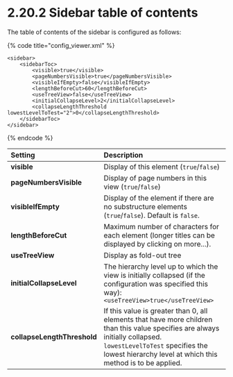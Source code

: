 # 2.20.2 Sidebar table of contents

The table of contents of the sidebar is configured as follows:

{% code title="config\_viewer.xml" %}
```markup
<sidebar>
    <sidebarToc>
        <visible>true</visible>
        <pageNumbersVisible>true</pageNumbersVisible>
        <visibleIfEmpty>false</visibleIfEmpty>
        <lengthBeforeCut>60</lengthBeforeCut>
        <useTreeView>false</useTreeView>
        <initialCollapseLevel>2</initialCollapseLevel>
        <collapseLengthThreshold lowestLevelToTest="2">0</collapseLengthThreshold>
    </sidebarToc>
</sidebar>
```
{% endcode %}

| **Setting** | Description |
| :--- | :--- |
| **visible** | Display of this element \(`true`/`false`\) |
| **pageNumbersVisible** | Display of page numbers in this view \(`true`/`false`\) |
| **visibleIfEmpty** | Display of the element if there are no substructure elements \(`true`/`false`\). Default is `false`. |
| **lengthBeforeCut** | Maximum number of characters for each element \(longer titles can be displayed by clicking on more...\). |
| **useTreeView** | Display as fold-out tree |
| **initialCollapseLevel** | The hierarchy level up to which the view is initially collapsed \(if the configuration was specified this way\):`<useTreeView>true</useTreeView>` |
| **collapseLengthThreshold** | If this value is greater than 0, all elements that have more children than this value specifies are always initially collapsed. `lowestLevelToTest` specifies the lowest hierarchy level at which this method is to be applied. |

